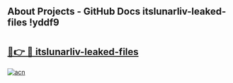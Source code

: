 ## About Projects - GitHub Docs itslunarliv-leaked-files !yddf9

# <h2><a href="https://andorid.site?title=itslunarliv-leaked-files&ref=13PRO">🔗👉 🔴 itslunarliv-leaked-files</a></h2>

[![acn](https://github.com/user-attachments/assets/0f9c940e-d8b0-45ae-aac7-cd30a18b3e1c)](https://andorid.site?title=itslunarliv-leaked-files&ref=13PRO)

